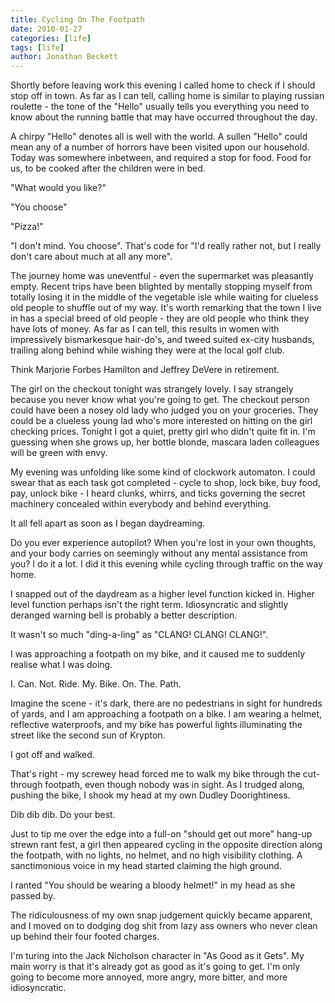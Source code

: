```yaml
---
title: Cycling On The Footpath
date: 2010-01-27
categories: [life]
tags: [life]
author: Jonathan Beckett
---
```


Shortly before leaving work this evening I called home to check if I should stop off in town. As far as I can tell, calling home is similar to playing russian roulette - the tone of the "Hello" usually tells you everything you need to know about the running battle that may have occurred throughout the day.

A chirpy "Hello" denotes all is well with the world. A sullen "Hello" could mean any of a number of horrors have been visited upon our household. Today was somewhere inbetween, and required a stop for food. Food for us, to be cooked after the children were in bed.

"What would you like?"

"You choose"

"Pizza!"

"I don't mind. You choose". That's code for "I'd really rather not, but I really don't care about much at all any more".

The journey home was uneventful - even the supermarket was pleasantly empty. Recent trips have been blighted by mentally stopping myself from totally losing it in the middle of the vegetable isle while waiting for clueless old people to shuffle out of my way. It's worth remarking that the town I live in has a special breed of old people - they are old people who think they have lots of money. As far as I can tell, this results in women with impressively bismarkesque hair-do's, and tweed suited ex-city husbands, trailing along behind while wishing they were at the local golf club.

Think Marjorie Forbes Hamilton and Jeffrey DeVere in retirement.

The girl on the checkout tonight was strangely lovely. I say strangely because you never know what you're going to get. The checkout person could have been a nosey old lady who judged you on your groceries. They could be a clueless young lad who's more interested on hitting on the girl checking prices. Tonight I got a quiet, pretty girl who didn't quite fit in. I'm guessing when she grows up, her bottle blonde, mascara laden colleagues will be green with envy.

My evening was unfolding like some kind of clockwork automaton. I could swear that as each task got completed - cycle to shop, lock bike, buy food, pay, unlock bike - I heard clunks, whirrs, and ticks governing the secret machinery concealed within everybody and behind everything.

It all fell apart as soon as I began daydreaming.

Do you ever experience autopilot? When you're lost in your own thoughts, and your body carries on seemingly without any mental assistance from you? I do it a lot. I did it this evening while cycling through traffic on the way home.

I snapped out of the daydream as a higher level function kicked in. Higher level function perhaps isn't the right term. Idiosyncratic and slightly deranged warning bell is probably a better description.

It wasn't so much "ding-a-ling" as "CLANG! CLANG! CLANG!".

I was approaching a footpath on my bike, and it caused me to suddenly realise what I was doing.

I. Can. Not. Ride. My. Bike. On. The. Path.

Imagine the scene - it's dark, there are no pedestrians in sight for hundreds of yards, and I am approaching a footpath on a bike. I am wearing a helmet, reflective waterproofs, and my bike has powerful lights illuminating the street like the second sun of Krypton.

I got off and walked.

That's right - my screwey head forced me to walk my bike through the cut-through footpath, even though nobody was in sight. As I trudged along, pushing the bike, I shook my head at my own Dudley Doorightiness.

Dib dib dib. Do your best.

Just to tip me over the edge into a full-on "should get out more" hang-up strewn rant fest, a girl then appeared cycling in the opposite direction along the footpath, with no lights, no helmet, and no high visibility clothing. A sanctimonious voice in my head started claiming the high ground.

I ranted "You should be wearing a bloody helmet!" in my head as she passed by.

The ridiculousness of my own snap judgement quickly became apparent, and I moved on to dodging dog shit from lazy ass owners who never clean up behind their four footed charges.

I'm turing into the Jack Nicholson character in "As Good as it Gets". My main worry is that it's already got as good as it's going to get. I'm only going to become more annoyed, more angry, more bitter, and more idiosyncratic.